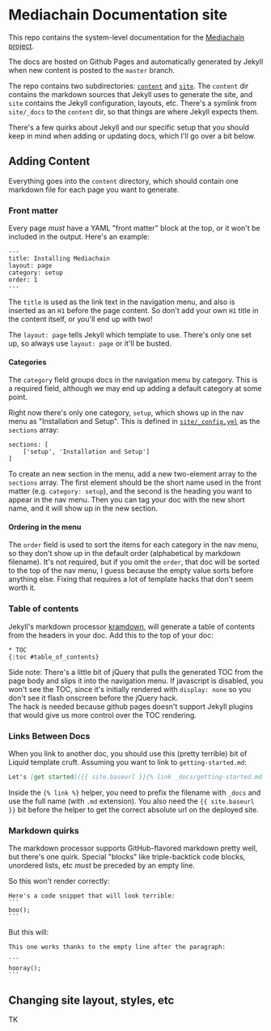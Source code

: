 # Mediachain Documentation site

This repo contains the system-level documentation for the
[Mediachain project](https://www.mediachain.io).

The docs are hosted on Github Pages and automatically generated by Jekyll when new content is
posted to the `master` branch.

The repo contains two subdirectories: [`content`](./content) and [`site`](./site). The `content`
dir contains the markdown sources that Jekyll uses to generate the site, and `site` contains the
Jekyll configuration, layouts, etc.  There's a symlink from `site/_docs` to the `content` dir,
so that things are where Jekyll expects them.

There's a few quirks about Jekyll and our specific setup that you should keep in mind when adding
or updating docs, which I'll go over a bit below.

## Adding Content

Everything goes into the `content` directory, which should contain one markdown file for each
page you want to generate.

### Front matter

Every page *must* have a YAML "front matter" block at the top, or it won't be included in the
output.  Here's an example:

```
---
title: Installing Mediachain
layout: page
category: setup
order: 1
---
```

The `title` is used as the link text in the navigation menu, and also is inserted as an `H1`
before the page content.  So don't add your own `H1` title in the content itself, or you'll end
up with two!

The `layout: page` tells Jekyll which template to use.  There's only one set up, so always use
`layout: page` or it'll be busted.

#### Categories

The `category` field groups docs in the navigation menu by category.  This is a required field,
although we may end up adding a default category at some point.

Right now there's only one category, `setup`, which shows up in the nav menu as
"Installation and Setup".  This is defined in [`site/_config.yml`](./site/_config.yml) as the
`sections` array:

```
sections: [
    ['setup', 'Installation and Setup']
]
```

To create an new section in the menu, add a new two-element array to the `sections` array.
The first element should be the short name used in the front matter (e.g. `category: setup`),
and the second is the heading you want to appear in the nav menu.  Then you can tag your doc
with the new short name, and it will show up in the new section.

#### Ordering in the menu
The `order` field is used to sort the items for each category in the nav menu, so they don't show
up in the default order (alphabetical by markdown filename).  It's not required, but if you omit
the `order`, that doc will be sorted to the top of the nav menu, I guess because the empty value
sorts before anything else.  Fixing that requires a lot of template hacks that don't seem worth it.

### Table of contents

Jekyll's markdown processor [kramdown](https://kramdown.gettalong.org/), will generate a table of
contents from the headers in your doc.  Add this to the top of your doc:

```
* TOC
{:toc #table_of_contents}
```

Side note: There's a little bit of jQuery that pulls the generated TOC from the page body and
slips it into the navigation menu.  If javascript is disabled, you won't see the TOC, since it's
initially rendered with `display: none` so you don't see it flash onscreen before the jQuery hack.  
The hack is needed because github pages doesn't support Jekyll plugins that would give us more
control over the TOC rendering.

### Links Between Docs

When you link to another doc, you should use this (pretty terrible) bit of Liquid template cruft.
Assuming you want to link to `getting-started.md`:

```markdown
Let's [get started]({{ site.baseurl }}{% link _docs/getting-started.md %})
```

Inside the `{% link %}` helper, you need to prefix the filename with `_docs` and use the full
name (with `.md` extension).  You also need the `{{ site.baseurl }}` bit before the helper to
get the correct absolute url on the deployed site.

### Markdown quirks

The markdown processor supports GitHub-flavored markdown pretty well, but there's one quirk.
Special "blocks" like triple-backtick code blocks, unordered lists, etc *must* be preceded by an
empty line.

So this won't render correctly:

````
Here's a code snippet that will look terrible:
```
boo();
```
````

But this will:

````
This one works thanks to the empty line after the paragraph:

```
hooray();
```
````

## Changing site layout, styles, etc

TK
